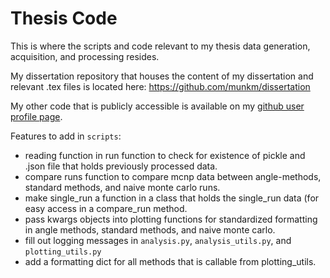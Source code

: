 # Thesis Code
This is where the scripts and code relevant to my thesis data generation,
acquisition, and processing resides. 

My dissertation repository that houses the content of my dissertation and
relevant .tex files is located here: https://github.com/munkm/dissertation

My other code that is publicly accessible is available on my [github user
profile page](munkm.github.io).



Features to add in `scripts`:
* reading function in run function to check for existence of pickle and .json
  file that holds previously processed data. 
* compare runs function to compare mcnp data between angle-methods, standard
  methods, and naive monte carlo runs. 
* make single_run a function in a class that holds the single_run data (for
  easy access in a compare_run method. 
* pass kwargs objects into plotting functions for standardized formatting in
  angle methods, standard methods, and naive monte carlo. 
* fill out logging messages in `analysis.py`, `analysis_utils.py`, and
  `plotting_utils.py`
* add a formatting dict for all methods that is callable from plotting_utils. 
